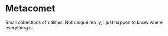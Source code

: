 # Metacomet

Small collections of utilities. Not unique really, I just happen to know where everything is.